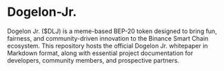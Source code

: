 # Dogelon-Jr.
Dogelon Jr. ($DLJ) is a meme-based BEP-20 token designed to bring fun, fairness, and community-driven innovation to the Binance Smart Chain ecosystem. This repository hosts the official Dogelon Jr. whitepaper in Markdown format, along with essential project documentation for developers, community members, and prospective partners.

